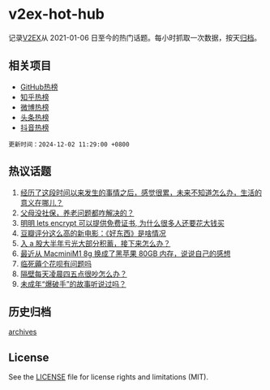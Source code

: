 # v2ex-hot-hub

 记录[V2EX](https://www.v2ex.com/)从 2021-01-06 日至今的热门话题。每小时抓取一次数据，按天[归档](archives)。
 
 ## 相关项目

- [GitHub热榜](https://github.com/it985/github-hot-hub)
- [知乎热榜](https://github.com/it985/zhihu-hot-hub)
- [微博热榜](https://github.com/it985/weibo-hot-hub)
- [头条热榜](https://github.com/it985/toutiao-hot-hub)
- [抖音热榜](https://github.com/it985/douyin-hot-hub)


 `更新时间：2024-12-02 11:29:00 +0800`

## 热议话题

1. [经历了这段时间以来发生的事情之后，感觉很累，未来不知道怎么办，生活的意义在哪儿？](https://www.v2ex.com/t/1094079)
1. [父母没社保，养老问题都咋解决的？](https://www.v2ex.com/t/1094208)
1. [明明 lets encrypt 可以提供免费证书, 为什么很多人还要花大钱买](https://www.v2ex.com/t/1094129)
1. [豆瓣评分这么高的新电影：《好东西》是啥情况](https://www.v2ex.com/t/1094151)
1. [入 a 股大半年亏光大部分积蓄，接下来怎么办？](https://www.v2ex.com/t/1094263)
1. [最近从 MacminiM1 8g 换成了黑苹果 80GB 内存，说说自己的感想](https://www.v2ex.com/t/1094099)
1. [临死薅个花呗有问题吗](https://www.v2ex.com/t/1094219)
1. [隔壁每天凌晨四五点很吵怎么办？](https://www.v2ex.com/t/1094094)
1. [未成年“爆破手”的故事听说过吗？](https://www.v2ex.com/t/1094211)

## 历史归档

[archives](archives)

## License

See the [LICENSE](LICENSE) file for license rights and limitations (MIT).
